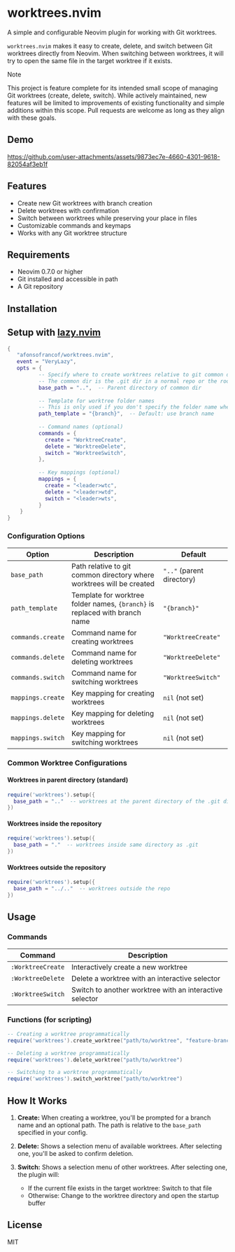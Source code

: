 # worktrees.nvim

A simple and configurable Neovim plugin for working with Git worktrees.

`worktrees.nvim` makes it easy to create, delete, and switch between Git worktrees directly from Neovim. 
When switching between worktrees, it will try to open the same file in the target worktree if it exists.

> [!NOTE]
> This project is feature complete for its intended small scope of managing Git worktrees (create, delete, switch). While actively maintained, new features will be limited to improvements of existing functionality and simple additions within this scope. Pull requests are welcome as long as they align with these goals.

## Demo

https://github.com/user-attachments/assets/9873ec7e-4660-4301-9618-82054af3eb1f

## Features

- Create new Git worktrees with branch creation
- Delete worktrees with confirmation
- Switch between worktrees while preserving your place in files
- Customizable commands and keymaps
- Works with any Git worktree structure

## Requirements

- Neovim 0.7.0 or higher
- Git installed and accessible in path
- A Git repository

## Installation

## Setup with [lazy.nvim](https://github.com/folke/lazy.nvim)

```lua
{
   "afonsofrancof/worktrees.nvim",
   event = "VeryLazy",
   opts = {
          -- Specify where to create worktrees relative to git common dir
          -- The common dir is the .git dir in a normal repo or the root dir of a bare repo
          base_path = "..",  -- Parent directory of common dir
          
          -- Template for worktree folder names
          -- This is only used if you don't specify the folder name when creating the worktree
          path_template = "{branch}",  -- Default: use branch name
          
          -- Command names (optional)
          commands = {
            create = "WorktreeCreate",
            delete = "WorktreeDelete",
            switch = "WorktreeSwitch",
          },
          
          -- Key mappings (optional)
          mappings = {
            create = "<leader>wtc",
            delete = "<leader>wtd",
            switch = "<leader>wts",
          }
    }
}
```

### Configuration Options

| Option | Description | Default |
|--------|-------------|---------|
| `base_path` | Path relative to git common directory where worktrees will be created | `".."` (parent directory) |
| `path_template` | Template for worktree folder names, `{branch}` is replaced with branch name | `"{branch}"` |
| `commands.create` | Command name for creating worktrees | `"WorktreeCreate"` |
| `commands.delete` | Command name for deleting worktrees | `"WorktreeDelete"` |
| `commands.switch` | Command name for switching worktrees | `"WorktreeSwitch"` |
| `mappings.create` | Key mapping for creating worktrees | `nil` (not set) |
| `mappings.delete` | Key mapping for deleting worktrees | `nil` (not set) |
| `mappings.switch` | Key mapping for switching worktrees | `nil` (not set) |

### Common Worktree Configurations

#### Worktrees in parent directory (standard)

```lua
require('worktrees').setup({
  base_path = ".."  -- worktrees at the parent directory of the .git directory
})
```

#### Worktrees inside the repository

```lua
require('worktrees').setup({
  base_path = "."  -- worktrees inside same directory as .git
})
```

#### Worktrees outside the repository

```lua
require('worktrees').setup({
  base_path = "../.."  -- worktrees outside the repo 
})
```

## Usage

### Commands

| Command | Description |
|---------|-------------|
| `:WorktreeCreate` | Interactively create a new worktree |
| `:WorktreeDelete` | Delete a worktree with an interactive selector |
| `:WorktreeSwitch` | Switch to another worktree with an interactive selector |

### Functions (for scripting)

```lua
-- Creating a worktree programmatically
require('worktrees').create_worktree("path/to/worktree", "feature-branch")

-- Deleting a worktree programmatically
require('worktrees').delete_worktree("path/to/worktree")

-- Switching to a worktree programmatically
require('worktrees').switch_worktree("path/to/worktree")
```

## How It Works

1. **Create:** When creating a worktree, you'll be prompted for a branch name and an optional path. The path is relative to the `base_path` specified in your config.

2. **Delete:** Shows a selection menu of available worktrees. After selecting one, you'll be asked to confirm deletion.

3. **Switch:** Shows a selection menu of other worktrees. After selecting one, the plugin will:
   - If the current file exists in the target worktree: Switch to that file
   - Otherwise: Change to the worktree directory and open the startup buffer

## License

MIT
